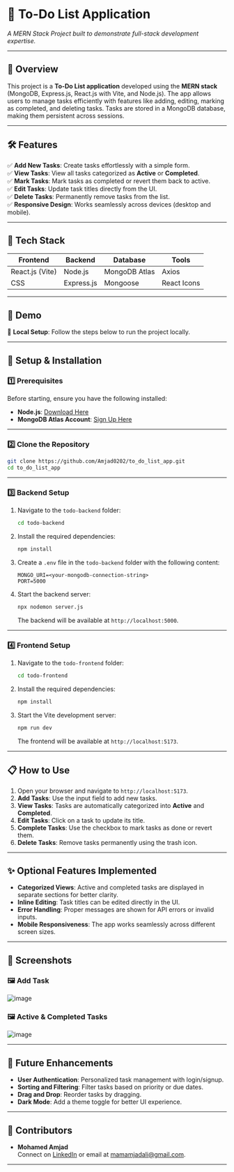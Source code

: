 
# 🎯 **To-Do List Application**  
_A MERN Stack Project built to demonstrate full-stack development expertise._

---

## 🚀 **Overview**

This project is a **To-Do List application** developed using the **MERN stack** (MongoDB, Express.js, React.js with Vite, and Node.js). The app allows users to manage tasks efficiently with features like adding, editing, marking as completed, and deleting tasks. Tasks are stored in a MongoDB database, making them persistent across sessions.

---

## 🛠️ **Features**
✅ **Add New Tasks**: Create tasks effortlessly with a simple form.  
✅ **View Tasks**: View all tasks categorized as **Active** or **Completed**.  
✅ **Mark Tasks**: Mark tasks as completed or revert them back to active.  
✅ **Edit Tasks**: Update task titles directly from the UI.  
✅ **Delete Tasks**: Permanently remove tasks from the list.  
✅ **Responsive Design**: Works seamlessly across devices (desktop and mobile).  

---

## 📂 **Tech Stack**

| Frontend         | Backend          | Database       | Tools             |
|-------------------|------------------|----------------|-------------------|
| React.js (Vite)  | Node.js          | MongoDB Atlas  | Axios             |
| CSS              | Express.js       | Mongoose       | React Icons       |

---

## 🎯 **Demo**

📍 **Local Setup**: Follow the steps below to run the project locally.

---

## 🔧 **Setup & Installation**

### 1️⃣ Prerequisites  
Before starting, ensure you have the following installed:  
- **Node.js**: [Download Here](https://nodejs.org/)  
- **MongoDB Atlas Account**: [Sign Up Here](https://www.mongodb.com/cloud/atlas)  

---

### 2️⃣ Clone the Repository  
```bash
git clone https://github.com/Amjad0202/to_do_list_app.git
cd to_do_list_app
```

---

### 3️⃣ Backend Setup  
1. Navigate to the `todo-backend` folder:  
   ```bash
   cd todo-backend
   ```
2. Install the required dependencies:  
   ```bash
   npm install
   ```
3. Create a `.env` file in the `todo-backend` folder with the following content:  
   ```plaintext
   MONGO_URI=<your-mongodb-connection-string>
   PORT=5000
   ```
4. Start the backend server:  
   ```bash
   npx nodemon server.js
   ```
   The backend will be available at `http://localhost:5000`.

---

### 4️⃣ Frontend Setup  
1. Navigate to the `todo-frontend` folder:  
   ```bash
   cd todo-frontend
   ```
2. Install the required dependencies:  
   ```bash
   npm install
   ```
3. Start the Vite development server:  
   ```bash
   npm run dev
   ```
   The frontend will be available at `http://localhost:5173`.

---

## 📋 **How to Use**

1. Open your browser and navigate to `http://localhost:5173`.  
2. **Add Tasks**: Use the input field to add new tasks.  
3. **View Tasks**: Tasks are automatically categorized into **Active** and **Completed**.  
4. **Edit Tasks**: Click on a task to update its title.  
5. **Complete Tasks**: Use the checkbox to mark tasks as done or revert them.  
6. **Delete Tasks**: Remove tasks permanently using the trash icon.

---

## ✨ **Optional Features Implemented**
- **Categorized Views**: Active and completed tasks are displayed in separate sections for better clarity.  
- **Inline Editing**: Task titles can be edited directly in the UI.  
- **Error Handling**: Proper messages are shown for API errors or invalid inputs.  
- **Mobile Responsiveness**: The app works seamlessly across different screen sizes.  

---

## 📸 **Screenshots**

### 🖼️ Add Task
![image](https://github.com/user-attachments/assets/c71c5e77-6b88-4460-b9f7-e226f7c4e41e)

 

### 🖼️ Active & Completed Tasks
![image](https://github.com/user-attachments/assets/fdee6c8c-61fa-4303-90d6-a2ede489a4e9)



---

## 🔮 **Future Enhancements**
- **User Authentication**: Personalized task management with login/signup.  
- **Sorting and Filtering**: Filter tasks based on priority or due dates.  
- **Drag and Drop**: Reorder tasks by dragging.  
- **Dark Mode**: Add a theme toggle for better UI experience.  

---


## 🌟 **Contributors**
- **Mohamed Amjad**  
  Connect on [LinkedIn](https://www.linkedin.com/in/mohamedamjad/) or email at mamamjadali@gmail.com.

---
